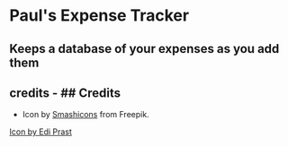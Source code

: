 # Paul's Expense Tracker

## Keeps a database of your expenses as you add them

## credits - ## Credits

- Icon by [Smashicons](https://www.freepik.com/search#uuid=0907adee-8111-4c67-ab08-6abf8c54480b) from Freepik.

<a href="https://www.freepik.com/search">Icon by Edi Prast</a>
